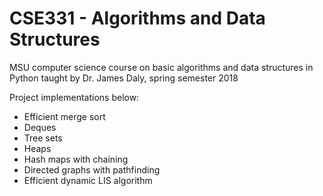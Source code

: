 # CSE331 - Algorithms and Data Structures

MSU computer science course on basic algorithms and data structures in Python taught by Dr. James Daly, spring semester 2018

Project implementations below:

* Efficient merge sort
* Deques
* Tree sets
* Heaps
* Hash maps with chaining
* Directed graphs with pathfinding
* Efficient dynamic LIS algorithm
